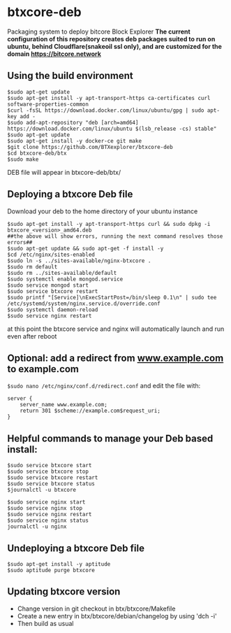 btxcore-deb
===========
Packaging system to deploy bitcore Block Explorer
**The current configuration of this repository creates deb packages suited to run on ubuntu, behind Cloudflare(snakeoil ssl only), and are customized for the domain https://bitcore.network**

Using the build environment 
------------------
````
$sudo apt-get update
$sudo apt-get install -y apt-transport-https ca-certificates curl software-properties-common
$curl -fsSL https://download.docker.com/linux/ubuntu/gpg | sudo apt-key add -
$sudo add-apt-repository "deb [arch=amd64] https://download.docker.com/linux/ubuntu $(lsb_release -cs) stable"
$sudo apt-get update
$sudo apt-get install -y docker-ce git make
$git clone https://github.com/BTXexplorer/btxcore-deb
$cd btxcore-deb/btx
$sudo make
````
DEB file will appear in btxcore-deb/btx/

Deploying a btxcore Deb file
------------------------------------
Download your deb to the home directory of your ubuntu instance
````
$sudo apt-get install -y apt-transport-https curl && sudo dpkg -i btxcore_<version>_amd64.deb
##the above will show errors, running the next command resolves those errors##
$sudo apt-get update && sudo apt-get -f install -y
$cd /etc/nginx/sites-enabled
$sudo ln -s ../sites-available/nginx-btxcore .
$sudo rm default
$sudo rm ../sites-available/default
$sudo systemctl enable mongod.service
$sudo service mongod start
$sudo service btxcore restart
$sudo printf "[Service]\nExecStartPost=/bin/sleep 0.1\n" | sudo tee /etc/systemd/system/nginx.service.d/override.conf
$sudo systemctl daemon-reload
$sudo service nginx restart
````
at this point the btxcore service and nginx will automatically launch and run even after reboot

Optional: add a redirect from www.example.com to example.com
----
````$sudo nano /etc/nginx/conf.d/redirect.conf````
and edit the file with:
````
server {
    server_name www.example.com;
    return 301 $scheme://example.com$request_uri;
}
````

Helpful commands to manage your Deb based install:
----
````
$sudo service btxcore start
$sudo service btxcore stop
$sudo service btxcore restart
$sudo service btxcore status
$journalctl -u btxcore

$sudo service nginx start
$sudo service nginx stop
$sudo service nginx restart
$sudo service nginx status
journalctl -u nginx
````
Undeploying a btxcore Deb file
----
````
$sudo apt-get install -y aptitude
$sudo aptitude purge btxcore
````
Updating btxcore version
---------------------------------
* Change version in git checkout in btx/btxcore/Makefile
* Create a new entry in btx/btxcore/debian/changelog by using 'dch -i'
* Then build as usual
